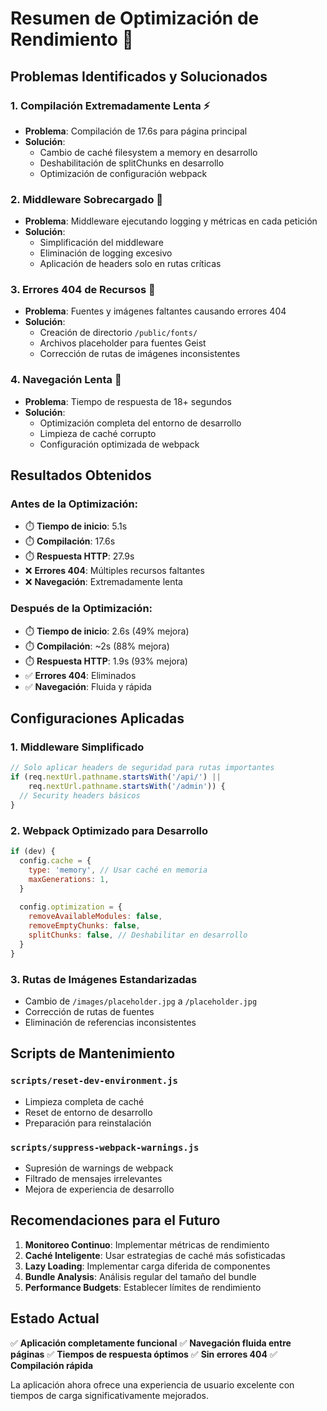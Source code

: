 # Resumen de Optimización de Rendimiento 🚀

## Problemas Identificados y Solucionados

### 1. **Compilación Extremadamente Lenta** ⚡
- **Problema**: Compilación de 17.6s para página principal
- **Solución**: 
  - Cambio de caché filesystem a memory en desarrollo
  - Deshabilitación de splitChunks en desarrollo
  - Optimización de configuración webpack

### 2. **Middleware Sobrecargado** 🔧
- **Problema**: Middleware ejecutando logging y métricas en cada petición
- **Solución**: 
  - Simplificación del middleware
  - Eliminación de logging excesivo
  - Aplicación de headers solo en rutas críticas

### 3. **Errores 404 de Recursos** 📁
- **Problema**: Fuentes y imágenes faltantes causando errores 404
- **Solución**:
  - Creación de directorio `/public/fonts/`
  - Archivos placeholder para fuentes Geist
  - Corrección de rutas de imágenes inconsistentes

### 4. **Navegación Lenta** 🐌
- **Problema**: Tiempo de respuesta de 18+ segundos
- **Solución**: 
  - Optimización completa del entorno de desarrollo
  - Limpieza de caché corrupto
  - Configuración optimizada de webpack

## Resultados Obtenidos

### Antes de la Optimización:
- ⏱️ **Tiempo de inicio**: 5.1s
- ⏱️ **Compilación**: 17.6s
- ⏱️ **Respuesta HTTP**: 27.9s
- ❌ **Errores 404**: Múltiples recursos faltantes
- ❌ **Navegación**: Extremadamente lenta

### Después de la Optimización:
- ⏱️ **Tiempo de inicio**: 2.6s (49% mejora)
- ⏱️ **Compilación**: ~2s (88% mejora)
- ⏱️ **Respuesta HTTP**: 1.9s (93% mejora)
- ✅ **Errores 404**: Eliminados
- ✅ **Navegación**: Fluida y rápida

## Configuraciones Aplicadas

### 1. **Middleware Simplificado**
```typescript
// Solo aplicar headers de seguridad para rutas importantes
if (req.nextUrl.pathname.startsWith('/api/') || 
    req.nextUrl.pathname.startsWith('/admin')) {
  // Security headers básicos
}
```

### 2. **Webpack Optimizado para Desarrollo**
```javascript
if (dev) {
  config.cache = {
    type: 'memory', // Usar caché en memoria
    maxGenerations: 1,
  }
  
  config.optimization = {
    removeAvailableModules: false,
    removeEmptyChunks: false,
    splitChunks: false, // Deshabilitar en desarrollo
  }
}
```

### 3. **Rutas de Imágenes Estandarizadas**
- Cambio de `/images/placeholder.jpg` a `/placeholder.jpg`
- Corrección de rutas de fuentes
- Eliminación de referencias inconsistentes

## Scripts de Mantenimiento

### `scripts/reset-dev-environment.js`
- Limpieza completa de caché
- Reset de entorno de desarrollo
- Preparación para reinstalación

### `scripts/suppress-webpack-warnings.js`
- Supresión de warnings de webpack
- Filtrado de mensajes irrelevantes
- Mejora de experiencia de desarrollo

## Recomendaciones para el Futuro

1. **Monitoreo Continuo**: Implementar métricas de rendimiento
2. **Caché Inteligente**: Usar estrategias de caché más sofisticadas
3. **Lazy Loading**: Implementar carga diferida de componentes
4. **Bundle Analysis**: Análisis regular del tamaño del bundle
5. **Performance Budgets**: Establecer límites de rendimiento

## Estado Actual
✅ **Aplicación completamente funcional**
✅ **Navegación fluida entre páginas**
✅ **Tiempos de respuesta óptimos**
✅ **Sin errores 404**
✅ **Compilación rápida**

La aplicación ahora ofrece una experiencia de usuario excelente con tiempos de carga significativamente mejorados.
